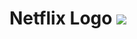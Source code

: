 # Netflix Logo <img src="https://www.rvtecnologia.com.br/wp-content/uploads/2014/11/Netflix-Logo.png">
